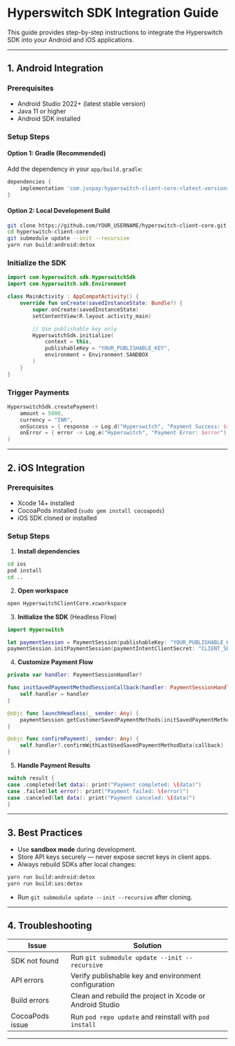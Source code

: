 # Hyperswitch SDK Integration Guide

This guide provides step-by-step instructions to integrate the Hyperswitch SDK into your Android and iOS applications.

---

## 1. Android Integration

### Prerequisites

- Android Studio 2022+ (latest stable version)
- Java 11 or higher
- Android SDK installed

### Setup Steps

#### Option 1: Gradle (Recommended)
Add the dependency in your `app/build.gradle`:

```gradle
dependencies {
    implementation 'com.juspay:hyperswitch-client-core:<latest-version>'
}
```

#### Option 2: Local Development Build

```bash
git clone https://github.com/YOUR_USERNAME/hyperswitch-client-core.git
cd hyperswitch-client-core
git submodule update --init --recursive
yarn run build:android:detox
```

### Initialize the SDK

```kotlin
import com.hyperswitch.sdk.HyperswitchSdk
import com.hyperswitch.sdk.Environment

class MainActivity : AppCompatActivity() {
    override fun onCreate(savedInstanceState: Bundle?) {
        super.onCreate(savedInstanceState)
        setContentView(R.layout.activity_main)

        // Use publishable key only
        HyperswitchSdk.initialize(
            context = this,
            publishableKey = "YOUR_PUBLISHABLE_KEY",
            environment = Environment.SANDBOX
        )
    }
}
```

### Trigger Payments

```kotlin
HyperswitchSdk.createPayment(
    amount = 5000,
    currency = "INR",
    onSuccess = { response -> Log.d("Hyperswitch", "Payment Success: $response") },
    onError = { error -> Log.e("Hyperswitch", "Payment Error: $error") }
)
```

---

## 2. iOS Integration

### Prerequisites

- Xcode 14+ installed
- CocoaPods installed (`sudo gem install cocoapods`)
- iOS SDK cloned or installed

### Setup Steps

1. **Install dependencies**

```bash
cd ios
pod install
cd ..
```

2. **Open workspace**

```bash
open HyperswitchClientCore.xcworkspace
```

3. **Initialize the SDK** (Headless Flow)

```swift
import Hyperswitch

let paymentSession = PaymentSession(publishableKey: "YOUR_PUBLISHABLE_KEY")
paymentSession.initPaymentSession(paymentIntentClientSecret: "CLIENT_SECRET_FROM_BACKEND")
```

4. **Customize Payment Flow**

```swift
private var handler: PaymentSessionHandler?

func initSavedPaymentMethodSessionCallback(handler: PaymentSessionHandler) {
    self.handler = handler
}

@objc func launchHeadless(_ sender: Any) {
    paymentSession.getCustomerSavedPaymentMethods(initSavedPaymentMethodSessionCallback)
}

@objc func confirmPayment(_ sender: Any) {
    self.handler?.confirmWithLastUsedSavedPaymentMethodData(callback)
}
```

5. **Handle Payment Results**

```swift
switch result {
case .completed(let data): print("Payment completed: \(data)")
case .failed(let error): print("Payment failed: \(error)")
case .canceled(let data): print("Payment canceled: \(data)")
}
```

---

## 3. Best Practices

- Use **sandbox mode** during development.
- Store API keys securely — never expose secret keys in client apps.
- Always rebuild SDKs after local changes:

```bash
yarn run build:android:detox
yarn run build:ios:detox
```

- Run `git submodule update --init --recursive` after cloning.

---

## 4. Troubleshooting

| Issue                        | Solution                                                      |
|-------------------------------|---------------------------------------------------------------|
| SDK not found                 | Run `git submodule update --init --recursive`                 |
| API errors                    | Verify publishable key and environment configuration         |
| Build errors                  | Clean and rebuild the project in Xcode or Android Studio      |
| CocoaPods issue               | Run `pod repo update` and reinstall with `pod install`        |

---